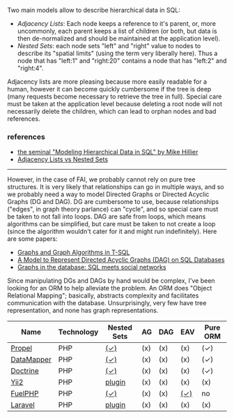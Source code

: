 Two main models allow to describe hierarchical data in SQL: 

 - *Adjacency Lists*: Each node keeps a reference to it's parent, or, more uncommonly, each parent keeps a list of children (or both, but data is then de-normalized and should be maintained at the application level).
 - *Nested Sets*: each node sets "left" and "right" value to nodes to describe its "spatial limits" (using the term very liberally here). Thus a node that has "left:1" and "right:20" contains a node that has "left:2" and "right:4".
 
Adjacency lists are more pleasing because more easily readable for a human, however it can become quickly cumbersome if the tree is deep (many requests become necessary to retrieve the tree in full). Special care must be taken at the application level because deleting a root node will not necessarily delete the children, which can lead to orphan nodes and bad references.  


### references

 - [the seminal "Modeling Hierarchical Data in SQL" by Mike Hillier][ns1]
 - [Adjacency Lists vs Nested Sets][ns2] 
 
[ns1]:http://mikehillyer.com/articles/managing-hierarchical-data-in-mysql/
[ns2]:http://explainextended.com/2009/09/25/adjacency-list-vs-nested-sets-sql-server/

--------

However, in the case of FAI, we probably cannot rely on pure tree structures. It is very likely that relationships can go in multiple ways, and so we probably need a way to model Directed Graphs or Directed Acyclic Graphs (DG and DAG). DG are cumbersome to use, because relationships ("edges", in graph theory parlance) can "cycle", and so special care must be taken to not fall into loops. DAG are safe from loops, which means algorithms can be simplified, but care must be taken to not create a loop (since the algorithm wouldn't cater for it and might run indefinitely). Here are some papers:

 - [Graphs and Graph Algorithms in T-SQL][dag1]
 - [A Model to Represent Directed Acyclic Graphs (DAG) on SQL Databases][dag2]
 - [Graphs in the database: SQL meets social networks][dag3]

[dag1]:http://hansolav.net/sql/graphs.html
[dag2]:http://www.codeproject.com/KB/database/Modeling_DAGs_on_SQL_DBs.aspx?msg=3051183
[dag3]:http://techportal.inviqa.com/2009/09/07/graphs-in-the-database-sql-meets-social-networks/

Since manipulating DGs and DAGs by hand would be complex, I've been looking for an ORM to help alleviate the problem. An ORM does "Object Relational Mapping"; basically, abstracts complexity and facilitates communication with the database. Unsurprisingly, very few have tree representation, and none has graph representations.

  Name             | Technology  | Nested Sets  | AG  | DAG  | EAV      | Pure ORM  
  ---------------- | ----------- | ------------ | --- | ---- | -------- | --------- 
  [Propel][1]      | PHP         | [(✓)][2]     | (x)  | (x)   | (x)        | (✓)       
  [DataMapper][3]  | PHP         | [(✓)][4]     | (x)  | (x)   | (x)        | (✓)      
  [Doctrine][10]   | PHP         | [(✓)][11]    | (x)  | (x)   | (x)       | (✓)    
  [Yii2][12]       | PHP         | [plugin][13] | (x)  | (x)   | (x)       | (x)
  [FuelPHP][5]     | PHP         | [(✓)][6]     | (x)  | (x)   | [(✓)][7] | no        
  [Laravel][8]     | PHP         | [plugin][9]  | (x)   | (x)    | (x)        | (x)
 
[1]:http://propelorm.org/
[2]:http://propelorm.org/documentation/behaviors/nested-set.html
[3]:http://datamapper.wanwizard.eu/
[4]:http://datamapper.wanwizard.eu/pages/extensions/nestedsets.html
[5]:http://fuelphp.com
[6]:http://fuelphp.com/docs/packages/orm/model/nestedset.html
[7]:http://fuelphp.com/docs/packages/orm/eav.html
[8]:http://laravel.com/
[9]:http://etrepat.com/baum/
[10]:http://doctrine.readthedocs.org
[11]:http://doctrine.readthedocs.org/en/latest/en/manual/hierarchical-data.html
[12]:http://www.yiiframework.com/
[13]:http://www.yiiframework.com/extensions/?tag=nested+set